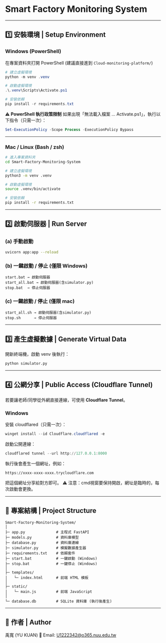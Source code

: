 # Smart Factory Monitoring System

---

## 1️⃣ 安裝環境 | Setup Environment

### Windows (PowerShell)
在專案資料夾打開 PowerShell (建議直接進到 `Cloud-monitoring-platform/`)

```powershell
# 建立虛擬環境
python -m venv .venv

# 啟動虛擬環境
.\.venv\Scripts\Activate.ps1

# 安裝依賴
pip install -r requirements.txt
````

⚠️ **PowerShell 執行政策限制**
如果出現「無法載入檔案 … Activate.ps1」，執行以下指令（只需一次）：

```powershell
Set-ExecutionPolicy -Scope Process -ExecutionPolicy Bypass
```

---

### Mac / Linux (Bash / zsh)

```bash
# 進入專案資料夾
cd Smart-Factory-Monitoring-System

# 建立虛擬環境
python3 -m venv .venv

# 啟動虛擬環境
source .venv/bin/activate

# 安裝依賴
pip install -r requirements.txt
```

---

## 2️⃣ 啟動伺服器 | Run Server

### (a) 手動啟動

```bash
uvicorn app:app --reload
```

### (b) 一鍵啟動 / 停止 (僅限 Windows)

```text
start.bat → 啟動伺服器
start_all.bat → 啟動伺服器(含simulator.py)
stop.bat  → 停止伺服器
```

### (c) 一鍵啟動 / 停止 (僅限 mac)

```text
start_all.sh → 啟動伺服器(含simulator.py)
stop.sh      → 停止伺服器
```

---

## 3️⃣ 產生虛擬數據 | Generate Virtual Data

開新終端機，啟動 venv 後執行：

```bash
python simulator.py
```

---

## 4️⃣ 公網分享 | Public Access (Cloudflare Tunnel)

若要讓老師/同學從外網直接連線，可使用 **Cloudflare Tunnel**。

### Windows

安裝 cloudflared（只需一次）：

```powershell
winget install --id Cloudflare.cloudflared -e
```

啟動公開連線：

```powershell
cloudflared tunnel --url http://127.0.0.1:8000
```

執行後會產生一個網址，例如：

```
https://xxxx-xxxx-xxxx.trycloudflare.com
```

把這個網址分享給對方即可。
⚠️ 注意：cmd視窗要保持開啟，網址是臨時的，每次啟動會更換。

---

## 📂 專案結構 | Project Structure

```
Smart-Factory-Monitoring-System/
│
├─ app.py              # 主程式 FastAPI
├─ models.py           # 資料庫模型
├─ database.py         # 資料庫連線
├─ simulator.py        # 模擬數據產生器
├─ requirements.txt    # 依賴套件
├─ start.bat           # 一鍵啟動 (Windows)
├─ stop.bat            # 一鍵停止 (Windows)
│
├─ templates/
│   └─ index.html      # 前端 HTML 模板
│
├─ static/
│   └─ main.js         # 前端 JavaScript
│
└─ database.db         # SQLite 資料庫 (執行後產生)
```

---

## 👤 作者 | Author

禹寬 (YU KUAN)
📧 Email: [U1222342@o365.nuu.edu.tw](mailto:U1222342@o365.nuu.edu.tw)

```
